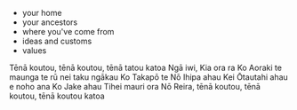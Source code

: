 - your home
- your ancestors
- where you've come from
- ideas and customs
- values


Tēnā koutou, tēnā koutou, tēnā tatou katoa
Ngā iwi, Kia ora ra
Ko Aoraki te maunga te rū nei taku ngākau
Ko Takapō te 
Nō Ihipa ahau
Kei Ōtautahi ahau e noho ana
Ko Jake ahau
Tihei mauri ora
Nō Reira, tēnā koutou, tēnā koutou, tēnā koutou katoa
